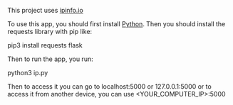 This project uses [ipinfo.io](https://ipinfo.io/)

To use this app, you should first install [Python](https://python.org/). Then you should install the requests library with pip like:

pip3 install requests flask

Then to run the app, you run:

python3 ip.py

Then to access it you can go to localhost:5000 or 127.0.0.1:5000 or to access it from another device, you can use <YOUR_COMPUTER_IP>:5000
